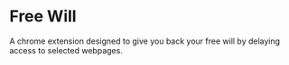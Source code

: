 # Free Will
A chrome extension designed to give you back your free will by delaying access to selected webpages.
